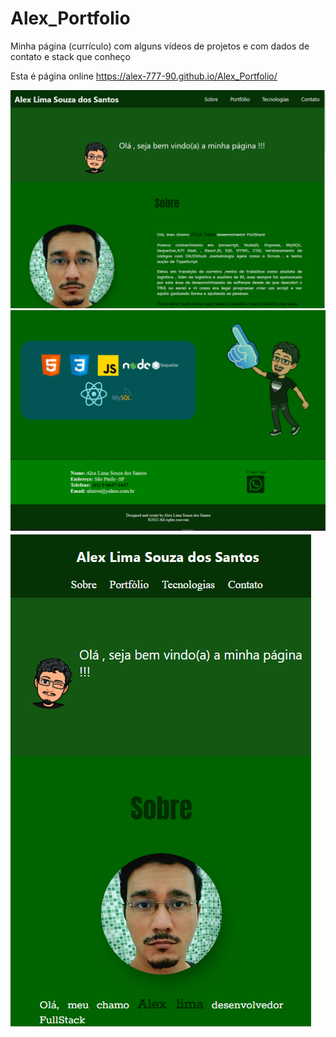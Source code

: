 # Alex_Portfolio
Minha página (currículo) com alguns vídeos de projetos e com dados de contato e stack que conheço 

Esta é página online  https://alex-777-90.github.io/Alex_Portfolio/

<img src ="./Portfolio_Alex/image1_web.PNG"><br>
<img src ="./Portfolio_Alex/image2_web.PNG"><br>
<img src ="./Portfolio_Alex/image1_celular.PNG">

